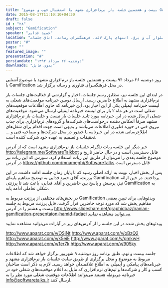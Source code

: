 ```yaml
---
title: "بیست و هشتمین جلسه باز نرم‌افزاری مشهد با استقبال خوب و موضوع Gamification برگزار شد"
date: 2015-08-17T11:10:10+04:30
draft: false
id : "۲۸"
subject: "Gamification"
speaker: "حمید فدایی"
location: "بلوار آب و برق، انتهای پارک لاله، فرهنگسرای رسانه، اتاق جلسات"
poster: "#"
tags: ""
featured_image: ""
presentation: "#"
persiandate: "دوشنبه ۲۶ مرداد ۱۳۹۴"
downloads: "بدون فایل"
---
```



 روز دوشنبه ۲۶ مرداد ۹۴ بیست و هشتمین جلسه باز نرم‌افزاری مشهد با موضوع آشنایی با Gamification در محل فرهنگسرای فناوری و رسانه برگزار شد.

در ابتدای این جلسه نیز، مطابق رسم جلسات، اخبار و گزارشی از فعالیت‌های جلسات باز نرم‌افزاری مشهد به اطلاع حاضرین رسید. ارسال دومین خبرنامه موقعیت‌های شغلی به لیست خبرنامه ایمیلی یکی از این اخبار بود. این خبرنامه که حاوی اطلاعات موقعیت‌‌های شغلی است در هر ماه ۲ بار برای لیست خبرنامه ایمیلی ارسال می‌شود. موقعیت‌های شعلی ارسال شده در این خبرنامه مورد تایید جلسات باز نیست و جلسات باز نرم‌افزاری مشهد صرفاً انعکاس دهنده درخواست‌های شرکت‌ها و گروه‌های نرم‌افزاری برای جذب نیروی فنی در حوزه فناوری اطلاعات می‌باشد و بدیهی است جهت اقدام برای شغل‌های اطلاع‌رسانی شده در این خبرنامه یا حضور در محل شرکت‌ها و مصاحبه فنی و ... تحقیقات و تصمیم به عهده خود شرکت کننده است.

خبر دیگر این جلسه ربات تلگرام جلسات باز نرم‌افزاری مشهد است که از آدرس http://telegram.me/SoftwareTalkbot قابل دسترسی است و در حال حاضر تاریخ و موضوع جلسه بعدی را می‌توان از طریق این ربات استعلام کرد. سورس کد این ربات نیز در آدرس https://github.com/mnameghi/SoftwareTalks قابل دسترس است

پس از بخش اخبار، نوبت به ارائه اصلی رسید که تا پایان زمان جلسه ادامه داشت. در این پرزنت، آقای حمید فدایی به توضیح مفاهیم پایه‌ای Gamification پرداختند. در حین ارائه نیز، پرسش و پاسخ بین حاضرین و آقای فدایی، باعث شد تا پرزنتی Gamification به شکلی تعاملی ادامه یابد.

در بخش‌های مختلفی از پرزنت مربوط به Gamification ویدئوهایی برای تبیین بعضی مفاهیم پخش شد که مورد توجه حاضرین قرار گرفت. فایل پرزنت مربوط به جلسه بیست و هشتم را در آدرس http://www.slideshare.net/graphicbaz/iranian-gamification-presentaion-hamid-fadaei می‌توانید مشاهده نمایید.

ویدئوهای پخش شده در این جلسه را از آدرس‌های زیر در آپارات می‌توانید مشاهده نمایید

http://www.aparat.com/v/OSiNt 
http://www.aparat.com/v/oBzQ2 
http://www.aparat.com/v/k5eiE 
http://www.aparat.com/v/gmkwH 
http://www.aparat.com/v/1er7k 
http://www.aparat.com/v/905ky 

جلسه بیست و نهم، طبق برنامه روز دوشنبه ۹ شهریور برگزار خواهد شد که اطلاعات مربوط به موضوع و محل برگزاری از طریق سایت جلسات باز نرم‌افزاری مشهد و خبرنامه‌های پیامکی و ایمیلی به اطلاع علاقمندان خواهد رسید. لازم به ذکر است صاحبان کسب و کار و شرکت‌ها و تیم‌های نرم‌افزاری که مایل به اعلام موقعیت‌های شغلی خود در خبرنامه مربوطه هستند می‌توانند اطلاعات موقعیت شغلی مورد نظر را به info@softwaretalks.ir ارسال کنند. 
